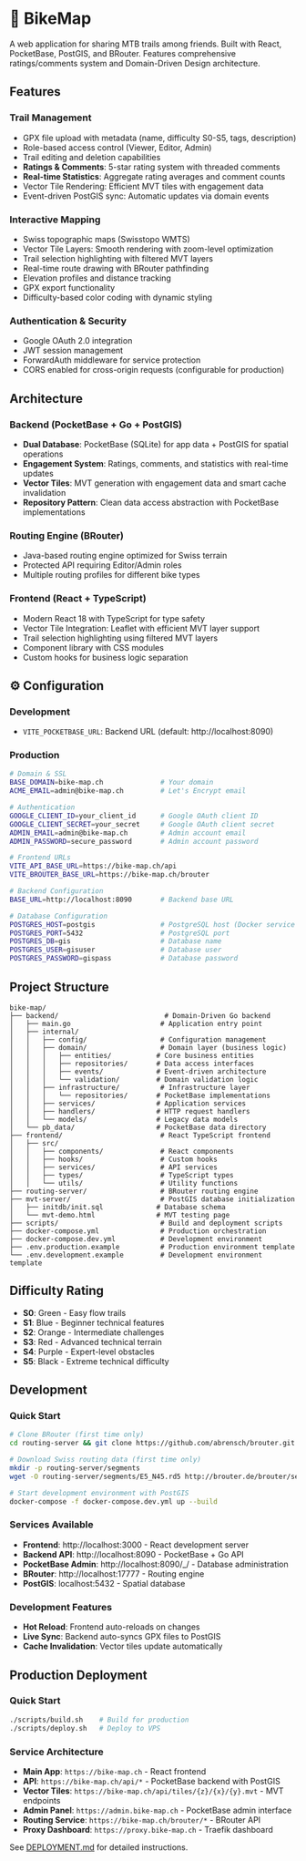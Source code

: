 # 🤘 BikeMap

A web application for sharing MTB trails among friends. Built with React, PocketBase, PostGIS, and BRouter. Features comprehensive ratings/comments system and Domain-Driven Design architecture.

## Features

### **Trail Management**
- GPX file upload with metadata (name, difficulty S0-S5, tags, description)
- Role-based access control (Viewer, Editor, Admin)
- Trail editing and deletion capabilities
- **Ratings & Comments**: 5-star rating system with threaded comments
- **Real-time Statistics**: Aggregate rating averages and comment counts
- Vector Tile Rendering: Efficient MVT tiles with engagement data
- Event-driven PostGIS sync: Automatic updates via domain events

### **Interactive Mapping**
- Swiss topographic maps (Swisstopo WMTS)
- Vector Tile Layers: Smooth rendering with zoom-level optimization
- Trail selection highlighting with filtered MVT layers
- Real-time route drawing with BRouter pathfinding
- Elevation profiles and distance tracking
- GPX export functionality
- Difficulty-based color coding with dynamic styling

### **Authentication & Security**
- Google OAuth 2.0 integration
- JWT session management
- ForwardAuth middleware for service protection
- CORS enabled for cross-origin requests (configurable for production)

## Architecture

### **Backend (PocketBase + Go + PostGIS)**
- **Dual Database**: PocketBase (SQLite) for app data + PostGIS for spatial operations
- **Engagement System**: Ratings, comments, and statistics with real-time updates
- **Vector Tiles**: MVT generation with engagement data and smart cache invalidation
- **Repository Pattern**: Clean data access abstraction with PocketBase implementations

### **Routing Engine (BRouter)**
- Java-based routing engine optimized for Swiss terrain
- Protected API requiring Editor/Admin roles
- Multiple routing profiles for different bike types

### **Frontend (React + TypeScript)**
- Modern React 18 with TypeScript for type safety
- Vector Tile Integration: Leaflet with efficient MVT layer support
- Trail selection highlighting using filtered MVT layers
- Component library with CSS modules
- Custom hooks for business logic separation

## ⚙️ Configuration

### **Development**
- `VITE_POCKETBASE_URL`: Backend URL (default: http://localhost:8090)

### **Production**
```bash
# Domain & SSL
BASE_DOMAIN=bike-map.ch              # Your domain
ACME_EMAIL=admin@bike-map.ch         # Let's Encrypt email

# Authentication
GOOGLE_CLIENT_ID=your_client_id      # Google OAuth client ID
GOOGLE_CLIENT_SECRET=your_secret     # Google OAuth client secret
ADMIN_EMAIL=admin@bike-map.ch        # Admin account email
ADMIN_PASSWORD=secure_password       # Admin account password

# Frontend URLs
VITE_API_BASE_URL=https://bike-map.ch/api
VITE_BROUTER_BASE_URL=https://bike-map.ch/brouter

# Backend Configuration
BASE_URL=http://localhost:8090       # Backend base URL

# Database Configuration
POSTGRES_HOST=postgis                # PostgreSQL host (Docker service name)
POSTGRES_PORT=5432                   # PostgreSQL port
POSTGRES_DB=gis                      # Database name
POSTGRES_USER=gisuser                # Database user
POSTGRES_PASSWORD=gispass            # Database password
```

## Project Structure

```
bike-map/
├── backend/                          # Domain-Driven Go backend
│   ├── main.go                      # Application entry point
│   ├── internal/
│   │   ├── config/                  # Configuration management
│   │   ├── domain/                  # Domain layer (business logic)
│   │   │   ├── entities/           # Core business entities
│   │   │   ├── repositories/       # Data access interfaces
│   │   │   ├── events/             # Event-driven architecture
│   │   │   └── validation/         # Domain validation logic
│   │   ├── infrastructure/          # Infrastructure layer
│   │   │   └── repositories/       # PocketBase implementations
│   │   ├── services/               # Application services
│   │   ├── handlers/               # HTTP request handlers
│   │   └── models/                 # Legacy data models
│   └── pb_data/                    # PocketBase data directory
├── frontend/                        # React TypeScript frontend
│   ├── src/
│   │   ├── components/              # React components
│   │   ├── hooks/                   # Custom hooks
│   │   ├── services/                # API services
│   │   ├── types/                   # TypeScript types
│   │   └── utils/                   # Utility functions
├── routing-server/                  # BRouter routing engine
├── mvt-server/                      # PostGIS database initialization
│   ├── initdb/init.sql             # Database schema
│   └── mvt-demo.html               # MVT testing page
├── scripts/                         # Build and deployment scripts
├── docker-compose.yml               # Production orchestration
├── docker-compose.dev.yml           # Development environment
├── .env.production.example          # Production environment template
└── .env.development.example         # Development environment template
```

## Difficulty Rating
- **S0**: Green - Easy flow trails
- **S1**: Blue - Beginner technical features  
- **S2**: Orange - Intermediate challenges
- **S3**: Red - Advanced technical terrain
- **S4**: Purple - Expert-level obstacles
- **S5**: Black - Extreme technical difficulty

## Development

### **Quick Start**
```bash
# Clone BRouter (first time only)
cd routing-server && git clone https://github.com/abrensch/brouter.git && cd ..

# Download Swiss routing data (first time only)
mkdir -p routing-server/segments
wget -O routing-server/segments/E5_N45.rd5 http://brouter.de/brouter/segments4/E5_N45.rd5

# Start development environment with PostGIS
docker-compose -f docker-compose.dev.yml up --build
```

### **Services Available**
- **Frontend**: http://localhost:3000 - React development server
- **Backend API**: http://localhost:8090 - PocketBase + Go API
- **PocketBase Admin**: http://localhost:8090/_/ - Database administration
- **BRouter**: http://localhost:17777 - Routing engine
- **PostGIS**: localhost:5432 - Spatial database

### **Development Features**
- **Hot Reload**: Frontend auto-reloads on changes
- **Live Sync**: Backend auto-syncs GPX files to PostGIS
- **Cache Invalidation**: Vector tiles update automatically

## Production Deployment

### **Quick Start**
```bash
./scripts/build.sh    # Build for production
./scripts/deploy.sh   # Deploy to VPS
```

### **Service Architecture**
- **Main App**: `https://bike-map.ch` - React frontend
- **API**: `https://bike-map.ch/api/*` - PocketBase backend with PostGIS
- **Vector Tiles**: `https://bike-map.ch/api/tiles/{z}/{x}/{y}.mvt` - MVT endpoints
- **Admin Panel**: `https://admin.bike-map.ch` - PocketBase admin interface  
- **Routing Service**: `https://bike-map.ch/brouter/*` - BRouter API
- **Proxy Dashboard**: `https://proxy.bike-map.ch` - Traefik dashboard


See [DEPLOYMENT.md](DEPLOYMENT.md) for detailed instructions.
